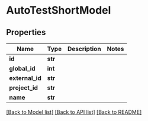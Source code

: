 # AutoTestShortModel


## Properties
Name | Type | Description | Notes
------------ | ------------- | ------------- | -------------
**id** | **str** |  | 
**global_id** | **int** |  | 
**external_id** | **str** |  | 
**project_id** | **str** |  | 
**name** | **str** |  | 

[[Back to Model list]](../README.md#documentation-for-models) [[Back to API list]](../README.md#documentation-for-api-endpoints) [[Back to README]](../README.md)


